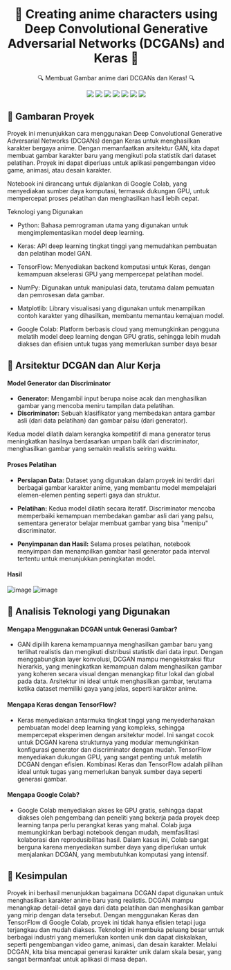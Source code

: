 <h1 align="center">🌟 Creating anime characters using Deep Convolutional Generative Adversarial Networks (DCGANs) and Keras 🌟</h1>
<p align="center">🔍 Membuat Gambar anime dari DCGANs dan Keras! 🔍</p>

<div align="center">
    <img src="https://img.shields.io/badge/Jupyter-FFAA00?style=for-the-badge&logo=Jupyter&logoColor=white">
    <img src="https://img.shields.io/badge/python-3670A0?style=for-the-badge&logo=python&logoColor=ffdd54">
    <img src="https://img.shields.io/badge/Google_Colab-F9AB00?style=for-the-badge&logo=googlecolab&logoColor=white">
    <img src="https://img.shields.io/badge/Infinite_Learning-4B0082?style=for-the-badge&logo=book&logoColor=white">
    <img src="https://img.shields.io/badge/Google_Drive-34A853?style=for-the-badge&logo=googledrive&logoColor=white">
    <img src="https://img.shields.io/badge/DCGANs-FF5722?style=for-the-badge&logo=huggingface&logoColor=white">
    <img src="https://img.shields.io/badge/Keras-008080?style=for-the-badge&logo=caikit&logoColor=white">
</div>

## 🎯 Gambaran Proyek

Proyek ini menunjukkan cara menggunakan Deep Convolutional Generative Adversarial Networks (DCGANs) dengan Keras untuk menghasilkan karakter bergaya anime. Dengan memanfaatkan arsitektur GAN, kita dapat membuat gambar karakter baru yang mengikuti pola statistik dari dataset pelatihan. Proyek ini dapat diperluas untuk aplikasi pengembangan video game, animasi, atau desain karakter.

Notebook ini dirancang untuk dijalankan di Google Colab, yang menyediakan sumber daya komputasi, termasuk dukungan GPU, untuk mempercepat proses pelatihan dan menghasilkan hasil lebih cepat.

Teknologi yang Digunakan

- Python: Bahasa pemrograman utama yang digunakan untuk mengimplementasikan model deep learning.
  
- Keras: API deep learning tingkat tinggi yang memudahkan pembuatan dan pelatihan model GAN.
  
- TensorFlow: Menyediakan backend komputasi untuk Keras, dengan kemampuan akselerasi GPU yang mempercepat pelatihan model.
  
- NumPy: Digunakan untuk manipulasi data, terutama dalam pemuatan dan pemrosesan data gambar.
  
- Matplotlib: Library visualisasi yang digunakan untuk menampilkan contoh karakter yang dihasilkan, membantu memantau kemajuan model.
  
- Google Colab: Platform berbasis cloud yang memungkinkan pengguna melatih model deep learning dengan GPU gratis, sehingga lebih mudah diakses dan efisien untuk tugas yang memerlukan sumber daya besar

## 🚀 Arsitektur DCGAN dan Alur Kerja

#### **Model Generator dan Discriminator**
- **Generator:** Mengambil input berupa noise acak dan menghasilkan gambar yang mencoba meniru tampilan data pelatihan.
- **Discriminator:** Sebuah klasifikator yang membedakan antara gambar asli (dari data pelatihan) dan gambar palsu (dari generator).

Kedua model dilatih dalam kerangka kompetitif di mana generator terus meningkatkan hasilnya berdasarkan umpan balik dari discriminator, menghasilkan gambar yang semakin realistis seiring waktu.
  
#### **Proses Pelatihan**
- **Persiapan Data:** Dataset yang digunakan dalam proyek ini terdiri dari berbagai gambar karakter anime, yang membantu model mempelajari elemen-elemen penting seperti gaya dan struktur.
  
- **Pelatihan:** Kedua model dilatih secara iteratif. Discriminator mencoba memperbaiki kemampuan membedakan gambar asli dari yang palsu, sementara generator belajar membuat gambar yang bisa "menipu" discriminator.
  
- **Penyimpanan dan Hasil:** Selama proses pelatihan, notebook menyimpan dan menampilkan gambar hasil generator pada interval tertentu untuk menunjukkan peningkatan model.

#### **Hasil**
![image](https://github.com/user-attachments/assets/eb110a57-aa91-4231-9b08-3847af92b408)
![image](https://github.com/user-attachments/assets/9e86b810-5282-4bd8-bcf7-14f7405259a1)


## 📝 Analisis Teknologi yang Digunakan

#### **Mengapa Menggunakan DCGAN untuk Generasi Gambar?**
- GAN dipilih karena kemampuannya menghasilkan gambar baru yang terlihat realistis dan mengikuti distribusi statistik dari data input. Dengan menggabungkan layer konvolusi, DCGAN mampu mengekstraksi fitur hierarkis, yang meningkatkan kemampuan dalam menghasilkan gambar yang koheren secara visual dengan menangkap fitur lokal dan global pada data. Arsitektur ini ideal untuk menghasilkan gambar, terutama ketika dataset memiliki gaya yang jelas, seperti karakter anime.

#### **Mengapa Keras dengan TensorFlow?**
- Keras menyediakan antarmuka tingkat tinggi yang menyederhanakan pembuatan model deep learning yang kompleks, sehingga mempercepat eksperimen dengan arsitektur model. Ini sangat cocok untuk DCGAN karena strukturnya yang modular memungkinkan konfigurasi generator dan discriminator dengan mudah. TensorFlow menyediakan dukungan GPU, yang sangat penting untuk melatih DCGAN dengan efisien. Kombinasi Keras dan TensorFlow adalah pilihan ideal untuk tugas yang memerlukan banyak sumber daya seperti generasi gambar.

#### **Mengapa Google Colab?**
- Google Colab menyediakan akses ke GPU gratis, sehingga dapat diakses oleh pengembang dan peneliti yang bekerja pada proyek deep learning tanpa perlu perangkat keras yang mahal. Colab juga memungkinkan berbagi notebook dengan mudah, memfasilitasi kolaborasi dan reprodusibilitas hasil. Dalam kasus ini, Colab sangat berguna karena menyediakan sumber daya yang diperlukan untuk menjalankan DCGAN, yang membutuhkan komputasi yang intensif.

## 📌 Kesimpulan
Proyek ini berhasil menunjukkan bagaimana DCGAN dapat digunakan untuk menghasilkan karakter anime baru yang realistis. DCGAN mampu menangkap detail-detail gaya dari data pelatihan dan menghasilkan gambar yang mirip dengan data tersebut. Dengan menggunakan Keras dan TensorFlow di Google Colab, proyek ini tidak hanya efisien tetapi juga terjangkau dan mudah diakses. Teknologi ini membuka peluang besar untuk berbagai industri yang memerlukan konten unik dan dapat diskalakan, seperti pengembangan video game, animasi, dan desain karakter. Melalui DCGAN, kita bisa mencapai generasi karakter unik dalam skala besar, yang sangat bermanfaat untuk aplikasi di masa depan.
